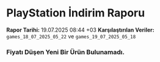 # PlayStation İndirim Raporu

**Rapor Tarihi:** 19.07.2025 08:44 +03
**Karşılaştırılan Veriler:** `games_18_07_2025_05_22` ve `games_19_07_2025_05_18`

### Fiyatı Düşen Yeni Bir Ürün Bulunamadı.

